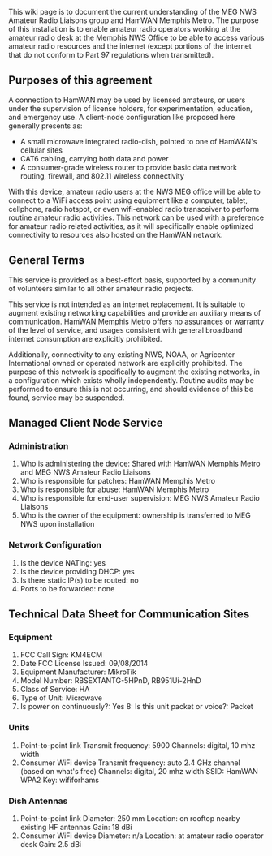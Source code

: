This wiki page is to document the current understanding of the MEG NWS Amateur Radio Liaisons group and HamWAN Memphis Metro. The purpose of this installation is to enable amateur radio operators working at the amateur radio desk at the Memphis NWS Office to be able to access various amateur radio resources and the internet (except portions of the internet that do not conform to Part 97 regulations when transmitted).

## Purposes of this agreement

A connection to HamWAN may be used by licensed amateurs, or users under the supervision of license holders, for experimentation, education, and emergency use. A client-node configuration like proposed here generally presents as:

- A small microwave integrated radio-dish, pointed to one of HamWAN's cellular sites
- CAT6 cabling, carrying both data and power
- A consumer-grade wireless router to provide basic data network routing, firewall, and 802.11 wireless connectivity

With this device, amateur radio users at the NWS MEG office will be able to connect to a WiFi access point using equipment like a computer, tablet, cellphone, radio hotspot, or even wifi-enabled radio transceiver to perform routine amateur radio activities. This network can be used with a preference for amateur radio related activities, as it will specifically enable optimized connectivity to resources also hosted on the HamWAN network.

## General Terms

This service is provided as a best-effort basis, supported by a community of volunteers similar to all other amateur radio projects.

This service is not intended as an internet replacement. It is suitable to augment existing networking capabilities and provide an auxiliary means of communication. HamWAN Memphis Metro offers no assurances or warranty of the level of service, and usages consistent with general broadband internet consumption are explicitly prohibited.

Additionally, connectivity to any existing NWS, NOAA, or Agricenter International owned or operated network are explicitly prohibited. The purpose of this network is specifically to augment the existing networks, in a configuration which exists wholly independently. Routine audits may be performed to ensure this is not occurring, and should evidence of this be found, service may be suspended.

## Managed Client Node Service

### Administration

1. Who is administering the device: Shared with HamWAN Memphis Metro and MEG NWS Amateur Radio Liaisons
2. Who is responsible for patches: HamWAN Memphis Metro
3. Who is responsible for abuse: HamWAN Memphis Metro
4. Who is responsible for end-user supervision: MEG NWS Amateur Radio Liaisons
5. Who is the owner of the equipment: ownership is transferred to MEG NWS upon installation

### Network Configuration

1. Is the device NATing: yes
2. Is the device providing DHCP: yes
3. Is there static IP(s) to be routed: no
4. Ports to be forwarded: none

## Technical Data Sheet for Communication Sites

### Equipment

1. FCC Call Sign: KM4ECM
2. Date FCC License Issued: 09/08/2014 
3. Equipment Manufacturer: MikroTik
4. Model Number: RBSEXTANTG-5HPnD, RB951Ui-2HnD
5. Class of Service: HA
6. Type of Unit: Microwave
7. Is power on continuously?: Yes
8: Is this unit packet or voice?: Packet

### Units

1. Point-to-point link
   Transmit frequency: 5900
   Channels: digital, 10 mhz width
2. Consumer WiFi device
   Transmit frequency: auto 2.4 GHz channel (based on what's free)
   Channels: digital, 20 mhz width
   SSID: HamWAN
   WPA2 Key: wififorhams

### Dish Antennas

1. Point-to-point link
   Diameter: 250 mm
   Location: on rooftop nearby existing HF antennas
   Gain: 18 dBi
2. Consumer WiFi device
   Diameter: n/a
   Location: at amateur radio operator desk
   Gain: 2.5 dBi